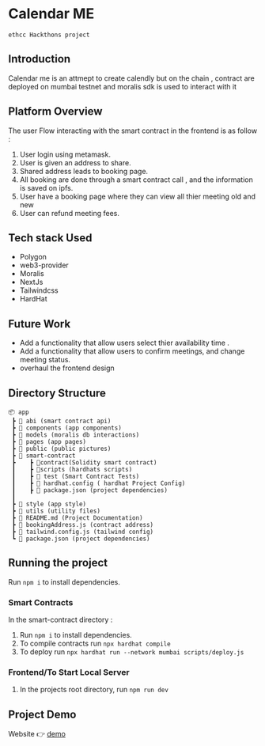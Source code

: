 # Calendar ME
`ethcc Hackthons project`

## Introduction
Calendar me is an attmept to create calendly but on the chain , contract are deployed on mumbai testnet and moralis sdk is used to interact with it 

## Platform Overview

The user Flow interacting with the smart contract in the frontend is as follow :

1. User login using metamask.
2. User is given an address to share.
3. Shared address leads to booking page.
4. All booking are done through a smart contract call , and the information is saved on ipfs.
5. User have a booking page where they can view all thier meeting old and new 
6. User can refund meeting fees.

## Tech stack Used

- Polygon
- web3-provider
- Moralis
- NextJs
- Tailwindcss
- HardHat


## Future Work

- Add a functionality that allow users  select thier availability time .
- Add a functionality that allow users to confirm meetings, and change meeting status.  
- overhaul the frontend design 

## Directory Structure

```
📦 app
 ┣ 📂 abi (smart contract api)
 ┣ 📂 components (app components)
 ┣ 📂 models (moralis db interactions)
 ┣ 📂 pages (app pages)
 ┣ 📂 public (public pictures)
 ┣ 📂 smart-contract
 ┣    ┣ 📂contract(Solidity smart contract)
 ┃    ┣ 📂scripts (hardhats scripts)
 ┃    ┣	📂 test (Smart Contract Tests)
 ┃    ┣ 📜 hardhat.config ( hardhat Project Config)
 ┃    ┣ 📜 package.json (project dependencies)
 ┃
 ┣ 📂 style (app style)
 ┣ 📂 utils (utility files)
 ┣ 📜 README.md (Project Documentation)
 ┣ 📜 bookingAddress.js (contract address)
 ┣ 📜 tailwind.config.js (tailwind config)
 ┗ 📜 package.json (project dependencies)
```

## Running the project

Run `npm i` to install dependencies.

### Smart Contracts

In the smart-contract directory :

1. Run `npm i` to install dependencies.
2. To compile contracts run `npx hardhat compile`
3. To deploy run `npx hardhat run --network mumbai scripts/deploy.js`


### Frontend/To Start Local Server

1. In the projects root directory, run `npm run dev`

## Project Demo

Website 👉 [demo]()
